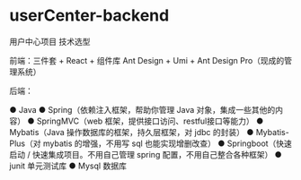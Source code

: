 # userCenter-backend
用户中心项目
技术选型

前端：三件套 + React + 组件库 Ant Design + Umi + Ant Design Pro（现成的管理系统）

后端：

● Java
● Spring（依赖注入框架，帮助你管理 Java 对象，集成一些其他的内容）
● SpringMVC（web 框架，提供接口访问、restful接口等能力）
● Mybatis（Java 操作数据库的框架，持久层框架，对 jdbc 的封装）
● Mybatis-Plus（对 mybatis 的增强，不用写 sql 也能实现增删改查）
● Springboot（快速启动 / 快速集成项目。不用自己管理 spring 配置，不用自己整合各种框架）
● junit 单元测试库
● Mysql 数据库
